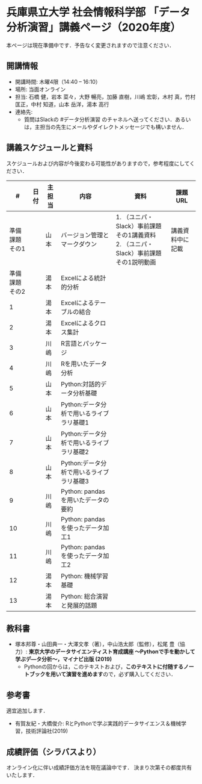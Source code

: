 # 兵庫県立大学 社会情報科学部 「データ分析演習」講義ページ（2020年度）

本ページは現在準備中です．予告なく変更されますので注意ください．

## 開講情報
- 開講時間: 木曜4限（14:40 – 16:10）
- 場所: 当面オンライン
- 担当: ⽯橋 健，岩本 菜々，⼤野 暢亮，加藤 直樹，川嶋 宏彰，⽊村 真，⽵村 匡正，中村 知道，⼭本 岳洋，湯本 ⾼⾏
- 連絡先:
  - 質問はSlackの #データ分析演習 のチャネルへ送ってください．あるいは，主担当の先生にメールやダイレクトメッセージでも構いません．

## 講義スケジュールと資料
スケジュールおよび内容が今後変わる可能性がありますので，参考程度にしてください．

| #             | 日付 | 主担当 | 内容                                     | 資料                                                                                   | 課題URL          |
| ------------- | ---- | ------ | ---------------------------------------- | -------------------------------------------------------------------------------------- | ---------------- |
| 準備課題その1 |      | 山本   | バージョン管理とマークダウン             | 1. （ユニパ・Slack）事前課題その1講義資料<br>2. （ユニパ・Slack）事前課題その1説明動画 | 講義資料中に記載 |
| 準備課題その2 |      | 湯本   | Excelによる統計的分析                    |                                                                                        |                  |
| 1             |      | 湯本   | Excelによるテーブルの結合                |                                                                                        |                  |
| 2             |      | 湯本   | Excelによるクロス集計                    |                                                                                        |                  |
| 3             |      | 川嶋   | R⾔語とパッケージ                        |                                                                                        |                  |
| 4             |      | 川嶋   | Rを⽤いたデータ分析                      |                                                                                        |                  |
| 5             |      | 山本   | Python:対話的データ分析基礎              |                                                                                        |                  |
| 6             |      | 山本   | Python:データ分析で⽤いるライブラリ基礎1 |                                                                                        |                  |
| 7             |      | 山本   | Python:データ分析で⽤いるライブラリ基礎2 |                                                                                        |                  |
| 8             |      | 山本   | Python:データ分析で⽤いるライブラリ基礎3 |                                                                                        |                  |
| 9             |      | 川嶋   | Python: pandasを⽤いたデータの要約       |                                                                                        |                  |
| 10            |      | 川嶋   | Python: pandasを使ったデータ加⼯1        |                                                                                        |                  |
| 11            |      | 川嶋   | Python: pandasを使ったデータ加⼯2        |                                                                                        |                  |
| 12            |      | 湯本   | Python: 機械学習基礎                     |                                                                                        |                  |
| 13            |      | 湯本   | Python: 総合演習と発展的話題             |                                                                                        |                  |


## 教科書
- 塚本邦尊・⼭⽥典⼀・⼤澤⽂孝（著），中⼭浩太郎（監修），松尾 豊（協⼒）: **東京⼤学のデータサイエンティスト育成講座 〜Pythonで⼿を動かして学ぶデ―タ分析〜，マイナビ出版 (2019)**
  - Pythonの回からは，このテキストおよび，**このテキストに付随するノートブックを用いて演習を進めます**ので，必ず購入してください．

## 参考書
適宜追加します．
- 有賀友紀・⼤橋俊介: RとPythonで学ぶ実践的データサイエンス＆機械学習，技術評論社(2019)


## 成績評価（シラバスより）
オンライン化に伴い成績評価方法を現在議論中です．
決まり次第その都度共有いたします．
